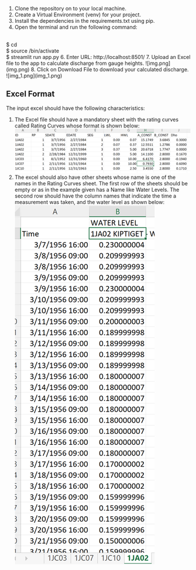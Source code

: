 1. Clone the repository on to your local machine.
2. Create a Virtual Environment (venv) for your project.
3. Install the dependencies in the requirements.txt using pip.
4. Open the terminal and run the following command:
<br>
    $ cd <discharge_calculator>
<br>
    $ source <venv>/bin/activate
<br>
    $ streamlit run app.py
6. Enter URL: http://localhost:8501/
7. Upload an Excel file to the app to calculate discharge from gauge heights.
 ![img.png](img.png)
8. Click on Download File to download your calculated discharge.
 ![img_1.png](img_1.png)

## Excel Format
The input excel should have the following characteristics:
1. The Excel file should have a mandatory sheet with the rating curves called Rating Curves whose format is shown below:
![img_3.png](img_3.png)
2. The excel should also have other sheets whose name is one of the names in the Rating Curves sheet. The first row of the sheets should be empty or as in the example given has a Name like Water Levels. The second row should have the column names that indicate the time a measurement was taken, and the water level as shown below:
![img_4.png](img_4.png)
